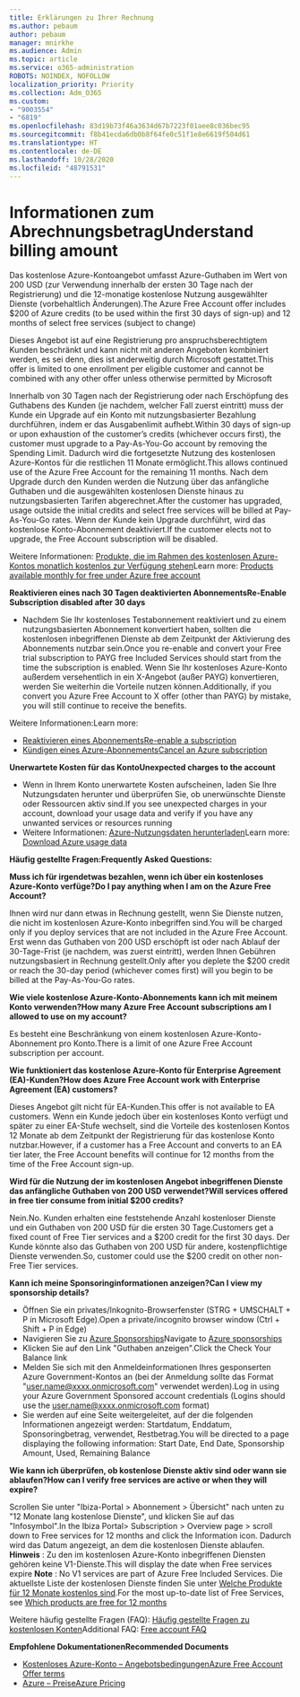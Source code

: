 ```yaml
---
title: Erklärungen zu Ihrer Rechnung
ms.author: pebaum
author: pebaum
manager: mnirkhe
ms.audience: Admin
ms.topic: article
ms.service: o365-administration
ROBOTS: NOINDEX, NOFOLLOW
localization_priority: Priority
ms.collection: Adm_O365
ms.custom:
- "9003554"
- "6819"
ms.openlocfilehash: 83d19b73f46a3634d67b7223f01aee8c036bec95
ms.sourcegitcommit: f8b41ecda6db0b8f64fe0c51f1e8e6619f504d61
ms.translationtype: HT
ms.contentlocale: de-DE
ms.lasthandoff: 10/28/2020
ms.locfileid: "48791531"
---
```

# <a name="understand-billing-amount"></a><span data-ttu-id="1716a-102">Informationen zum Abrechnungsbetrag</span><span class="sxs-lookup"><span data-stu-id="1716a-102">Understand billing amount</span></span>

<span data-ttu-id="1716a-103">Das kostenlose Azure-Kontoangebot umfasst Azure-Guthaben im Wert von 200 USD (zur Verwendung innerhalb der ersten 30 Tage nach der Registrierung) und die 12-monatige kostenlose Nutzung ausgewählter Dienste (vorbehaltlich Änderungen).</span><span class="sxs-lookup"><span data-stu-id="1716a-103">The Azure Free Account offer includes $200 of Azure credits (to be used within the first 30 days of sign-up) and 12 months of select free services (subject to change)</span></span>

<span data-ttu-id="1716a-104">Dieses Angebot ist auf eine Registrierung pro anspruchsberechtigtem Kunden beschränkt und kann nicht mit anderen Angeboten kombiniert werden, es sei denn, dies ist anderweitig durch Microsoft gestattet.</span><span class="sxs-lookup"><span data-stu-id="1716a-104">This offer is limited to one enrollment per eligible customer and cannot be combined with any other offer unless otherwise permitted by Microsoft</span></span>

<span data-ttu-id="1716a-105">Innerhalb von 30 Tagen nach der Registrierung oder nach Erschöpfung des Guthabens des Kunden (je nachdem, welcher Fall zuerst eintritt) muss der Kunde ein Upgrade auf ein Konto mit nutzungsbasierter Bezahlung durchführen, indem er das Ausgabenlimit aufhebt.</span><span class="sxs-lookup"><span data-stu-id="1716a-105">Within 30 days of sign-up or upon exhaustion of the customer’s credits (whichever occurs first), the customer must upgrade to a Pay-As-You-Go account by removing the Spending Limit.</span></span> <span data-ttu-id="1716a-106">Dadurch wird die fortgesetzte Nutzung des kostenlosen Azure-Kontos für die restlichen 11 Monate ermöglicht.</span><span class="sxs-lookup"><span data-stu-id="1716a-106">This allows continued use of the Azure Free Account for the remaining 11 months.</span></span> <span data-ttu-id="1716a-107">Nach dem Upgrade durch den Kunden werden die Nutzung über das anfängliche Guthaben und die ausgewählten kostenlosen Dienste hinaus zu nutzungsbasierten Tarifen abgerechnet.</span><span class="sxs-lookup"><span data-stu-id="1716a-107">After the customer has upgraded, usage outside the initial credits and select free services will be billed at Pay-As-You-Go rates.</span></span> <span data-ttu-id="1716a-108">Wenn der Kunde kein Upgrade durchführt, wird das ﻿kostenlose Konto-Abonnement deaktiviert.</span><span class="sxs-lookup"><span data-stu-id="1716a-108">If the customer elects not to upgrade, the Free Account subscription will be disabled.</span></span>

<span data-ttu-id="1716a-109">Weitere Informationen: [Produkte, die im Rahmen des kostenlosen Azure-Kontos monatlich kostenlos zur Verfügung stehen](https://azure.microsoft.com/free/free-account-faq/)</span><span class="sxs-lookup"><span data-stu-id="1716a-109">Learn more: [Products available monthly for free under Azure free account](https://azure.microsoft.com/free/free-account-faq/)</span></span>

<span data-ttu-id="1716a-110">**Reaktivieren eines nach 30 Tagen deaktivierten Abonnements**</span><span class="sxs-lookup"><span data-stu-id="1716a-110">**Re-Enable Subscription disabled after 30 days**</span></span>

- <span data-ttu-id="1716a-111">Nachdem Sie Ihr kostenloses Testabonnement reaktiviert und zu einem nutzungsbasierten Abonnement konvertiert haben, sollten die ﻿kostenlosen inbegriffenen Dienste ab dem Zeitpunkt der Aktivierung des Abonnements nutzbar sein.</span><span class="sxs-lookup"><span data-stu-id="1716a-111">Once you re-enable and convert your Free trial subscription to PAYG free Included Services should start from the time the subscription is enabled.</span></span> <span data-ttu-id="1716a-112">Wenn Sie Ihr kostenloses Azure-Konto außerdem versehentlich in ein X-Angebot (außer PAYG) konvertieren, werden Sie weiterhin die Vorteile nutzen können.</span><span class="sxs-lookup"><span data-stu-id="1716a-112">Additionally, if you convert you Azure Free Account to X offer (other than PAYG) by mistake, you will still continue to receive the benefits.</span></span>

<span data-ttu-id="1716a-113">Weitere Informationen:</span><span class="sxs-lookup"><span data-stu-id="1716a-113">Learn more:</span></span> 
- [<span data-ttu-id="1716a-114">Reaktivieren eines Abonnements</span><span class="sxs-lookup"><span data-stu-id="1716a-114">Re-enable a subscription</span></span>](https://docs.microsoft.com/azure/billing/billing-subscription-become-disable?WT.mc_id=Portal-Microsoft_Azure_Support)
- [<span data-ttu-id="1716a-115">Kündigen eines Azure-Abonnements</span><span class="sxs-lookup"><span data-stu-id="1716a-115">Cancel an Azure subscription</span></span>](https://docs.microsoft.com/azure/billing/billing-how-to-cancel-azure-subscription?WT.mc_id=Portal-Microsoft_Azure_Support)

<span data-ttu-id="1716a-116">**Unerwartete Kosten für das Konto**</span><span class="sxs-lookup"><span data-stu-id="1716a-116">**Unexpected charges to the account**</span></span>

- <span data-ttu-id="1716a-117">Wenn in Ihrem Konto unerwartete Kosten aufscheinen, laden Sie Ihre Nutzungsdaten herunter und überprüfen Sie, ob unerwünschte Dienste oder Ressourcen aktiv sind.</span><span class="sxs-lookup"><span data-stu-id="1716a-117">If you see unexpected charges in your account, download your usage data and verify if you have any unwanted services or resources running</span></span>
- <span data-ttu-id="1716a-118">Weitere Informationen: [Azure-Nutzungsdaten herunterladen](https://docs.microsoft.com/azure/billing/billing-download-azure-invoice-daily-usage-date?WT.mc_id=Portal-Microsoft_Azure_Support#download-usage)</span><span class="sxs-lookup"><span data-stu-id="1716a-118">Learn more: [Download Azure usage data](https://docs.microsoft.com/azure/billing/billing-download-azure-invoice-daily-usage-date?WT.mc_id=Portal-Microsoft_Azure_Support#download-usage)</span></span>

<span data-ttu-id="1716a-119">**Häufig gestellte Fragen:**</span><span class="sxs-lookup"><span data-stu-id="1716a-119">**Frequently Asked Questions:**</span></span>

<span data-ttu-id="1716a-120">**Muss ich für irgendetwas bezahlen, wenn ich über ein kostenloses Azure-Konto verfüge?**</span><span class="sxs-lookup"><span data-stu-id="1716a-120">**Do I pay anything when I am on the Azure Free Account?**</span></span>

<span data-ttu-id="1716a-121">Ihnen wird nur dann etwas in Rechnung gestellt, wenn Sie Dienste nutzen, die nicht im kostenlosen Azure-Konto inbegriffen sind.</span><span class="sxs-lookup"><span data-stu-id="1716a-121">You will be charged only if you deploy services that are not included in the Azure Free Account.</span></span> <span data-ttu-id="1716a-122">Erst wenn das Guthaben von 200 USD erschöpft ist oder nach Ablauf der 30-Tage-Frist (je nachdem, was zuerst eintritt), werden Ihnen Gebühren nutzungsbasiert in Rechnung gestellt.</span><span class="sxs-lookup"><span data-stu-id="1716a-122">Only after you deplete the $200 credit or reach the 30-day period (whichever comes first) will you begin to be billed at the Pay-As-You-Go rates.</span></span>

<span data-ttu-id="1716a-123">**Wie viele kostenlose Azure-Konto-Abonnements kann ich mit meinem Konto verwenden?**</span><span class="sxs-lookup"><span data-stu-id="1716a-123">**How many Azure Free Account subscriptions am I allowed to use on my account?**</span></span>  

<span data-ttu-id="1716a-124">Es besteht eine Beschränkung von einem kostenlosen Azure-Konto-Abonnement pro Konto.</span><span class="sxs-lookup"><span data-stu-id="1716a-124">There is a limit of one Azure Free Account subscription per account.</span></span>

<span data-ttu-id="1716a-125">**Wie funktioniert das kostenlose Azure-Konto für Enterprise Agreement (EA)-Kunden?**</span><span class="sxs-lookup"><span data-stu-id="1716a-125">**How does Azure Free Account work with Enterprise Agreement (EA) customers?**</span></span>  

<span data-ttu-id="1716a-126">Dieses Angebot gilt nicht für EA-Kunden.</span><span class="sxs-lookup"><span data-stu-id="1716a-126">This offer is not available to EA customers.</span></span> <span data-ttu-id="1716a-127">Wenn ein Kunde jedoch über ein kostenloses Konto verfügt und später zu einer EA-Stufe wechselt, sind die Vorteile des kostenlosen Kontos 12 Monate ab dem Zeitpunkt der Registrierung für das kostenlose Konto nutzbar.</span><span class="sxs-lookup"><span data-stu-id="1716a-127">However, if a customer has a Free Account and converts to an EA tier later, the Free Account benefits will continue for 12 months from the time of the Free Account sign-up.</span></span>

<span data-ttu-id="1716a-128">**Wird für die Nutzung der im kostenlosen Angebot inbegriffenen Dienste das anfängliche Guthaben von 200 USD verwendet?**</span><span class="sxs-lookup"><span data-stu-id="1716a-128">**Will services offered in free tier consume from initial $200 credits?**</span></span>  

<span data-ttu-id="1716a-129">Nein.</span><span class="sxs-lookup"><span data-stu-id="1716a-129">No.</span></span> <span data-ttu-id="1716a-130">Kunden erhalten eine feststehende Anzahl kostenloser Dienste und ein Guthaben von 200 USD für die ersten 30 Tage.</span><span class="sxs-lookup"><span data-stu-id="1716a-130">Customers get a fixed count of Free Tier services and a $200 credit for the first 30 days.</span></span> <span data-ttu-id="1716a-131">Der Kunde könnte also das Guthaben von 200 USD für andere, kostenpflichtige Dienste verwenden.</span><span class="sxs-lookup"><span data-stu-id="1716a-131">So, customer could use the $200 credit on other non-Free Tier services.</span></span>

<span data-ttu-id="1716a-132">**Kann ich meine Sponsoringinformationen anzeigen?**</span><span class="sxs-lookup"><span data-stu-id="1716a-132">**Can I view my sponsorship details?**</span></span>

- <span data-ttu-id="1716a-133">Öffnen Sie ein privates/Inkognito-Browserfenster (STRG + UMSCHALT + P in Microsoft Edge).</span><span class="sxs-lookup"><span data-stu-id="1716a-133">Open a private/incognito browser window (Ctrl + Shift + P in Edge)</span></span>
- <span data-ttu-id="1716a-134">Navigieren Sie zu [Azure Sponsorships](http://www.microsoftazuresponsorships.com/)</span><span class="sxs-lookup"><span data-stu-id="1716a-134">Navigate to [Azure sponsorships](http://www.microsoftazuresponsorships.com/)</span></span>
- <span data-ttu-id="1716a-135">Klicken Sie auf den Link "Guthaben anzeigen".</span><span class="sxs-lookup"><span data-stu-id="1716a-135">Click the Check Your Balance link</span></span>
- <span data-ttu-id="1716a-136">Melden Sie sich mit den Anmeldeinformationen Ihres gesponserten Azure Government-Kontos an (bei der Anmeldung sollte das Format "user.name@xxxx.onmicrosoft.com" verwendet werden).</span><span class="sxs-lookup"><span data-stu-id="1716a-136">Log in using your Azure Government Sponsored account credentials (Logins should use the user.name@xxxx.onmicrosoft.com format)</span></span>
- <span data-ttu-id="1716a-137">Sie werden auf eine Seite weitergeleitet, auf der die folgenden Informationen angezeigt werden: Startdatum, Enddatum, Sponsoringbetrag, verwendet, Restbetrag.</span><span class="sxs-lookup"><span data-stu-id="1716a-137">You will be directed to a page displaying the following information: Start Date, End Date, Sponsorship Amount, Used, Remaining Balance</span></span>

<span data-ttu-id="1716a-138">**Wie kann ich überprüfen, ob ﻿kostenlose Dienste aktiv sind oder wann sie ablaufen?**</span><span class="sxs-lookup"><span data-stu-id="1716a-138">**How can I verify free services are active or when they will expire?**</span></span>

<span data-ttu-id="1716a-139">Scrollen Sie unter "Ibiza-Portal > Abonnement > Übersicht" nach unten zu "12 Monate lang kostenlose Dienste", und klicken Sie auf das "Infosymbol".</span><span class="sxs-lookup"><span data-stu-id="1716a-139">In the Ibiza Portal> Subscription > Overview page > scroll down to Free services for 12 months and click the Information icon.</span></span> <span data-ttu-id="1716a-140">Dadurch wird das Datum angezeigt, an dem die kostenlosen Dienste ablaufen. **Hinweis** : Zu den im kostenlosen Azure-Konto inbegriffenen Diensten gehören keine V1-Dienste.</span><span class="sxs-lookup"><span data-stu-id="1716a-140">This will display the date when Free services expire **Note** : No V1 services are part of Azure Free Included Services.</span></span> <span data-ttu-id="1716a-141">Die aktuellste Liste der kostenlosen Dienste finden Sie unter [Welche Produkte für 12 Monate kostenlos sind](http://www.microsoftazuresponsorships.com/).</span><span class="sxs-lookup"><span data-stu-id="1716a-141">For the most up-to-date list of Free Services, see [Which products are free for 12 months](http://www.microsoftazuresponsorships.com/)</span></span>

<span data-ttu-id="1716a-142">Weitere häufig gestellte Fragen (FAQ): [Häufig gestellte Fragen zu kostenlosen Konten](https://azure.microsoft.com/free/free-account-faq/)</span><span class="sxs-lookup"><span data-stu-id="1716a-142">Additional FAQ: [Free account FAQ](https://azure.microsoft.com/free/free-account-faq/)</span></span>

<span data-ttu-id="1716a-143">**Empfohlene Dokumentationen**</span><span class="sxs-lookup"><span data-stu-id="1716a-143">**Recommended Documents**</span></span>

- [<span data-ttu-id="1716a-144">Kostenloses Azure-Konto – Angebotsbedingungen</span><span class="sxs-lookup"><span data-stu-id="1716a-144">Azure Free Account Offer terms</span></span>](https://azure.microsoft.com/offers/ms-azr-0044p/)
- [<span data-ttu-id="1716a-145">Azure – Preise</span><span class="sxs-lookup"><span data-stu-id="1716a-145">Azure Pricing</span></span>](https://azure.microsoft.com/pricing/)